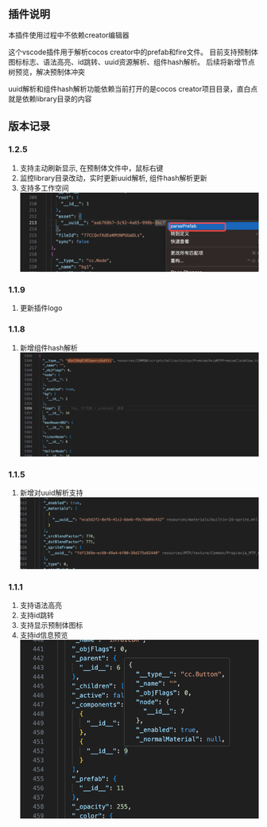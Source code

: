 ## 插件说明

本插件使用过程中不依赖creator编辑器

这个vscode插件用于解析cocos creator中的prefab和fire文件。
目前支持预制体图标标志、语法高亮、id跳转、uuid资源解析、组件hash解析。
后续将新增节点树预览，解决预制体冲突

uuid解析和组件hash解析功能依赖当前打开的是cocos creator项目目录，直白点就是依赖library目录的内容

## 版本记录

### 1.2.5

1. 支持主动刷新显示, 在预制体文件中，鼠标右键
2. 监控library目录改动，实时更新uuid解析, 组件hash解析更新
3. 支持多工作空间
   ![Alt text](images/image1.2.5.png)

### 1.1.9

1. 更新插件logo

### 1.1.8

1. 新增组件hash解析
   ![Alt text](images/image1.1.8.png)

### 1.1.5

1. 新增对uuid解析支持
   ![Alt text](images/image1.1.5.png)

### 1.1.1

1. 支持语法高亮
2. 支持id跳转
3. 支持显示预制体图标
4. 支持id信息预览
   ![Alt text](images/image-1.png)
